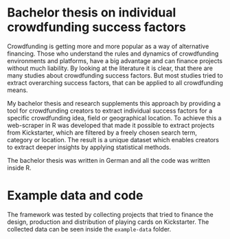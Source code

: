 # Bachelor thesis on individual crowdfunding success factors

Crowdfunding is getting more and more popular as a way of alternative financing. Those who understand the rules and dynamics of crowdfunding environments and platforms, have a big advantage and can finance projects without much liability. By looking at the literature it is clear, that there are many studies about crowdfunding success factors. But most studies tried to extract overarching success factors, that can be applied to all crowdfunding means.

My bachelor thesis and research supplements this approach by providing a tool for crowdfunding creators to extract individual success factors for a specific crowdfunding idea, field or geographical location. To achieve this a web-scraper in R was developed that made it possible to extract projects from Kickstarter, which are filtered by a freely chosen search term, category or location. The result is a unique dataset which enables creators to extract deeper insights by applying statistical methods.

The bachelor thesis was written in German and all the code was written inside R.

# Example data and code
The framework was tested by collecting projects that tried to finance the design, production and distribution of playing cards on Kickstarter. The collected data can be seen inside the `example-data` folder.
